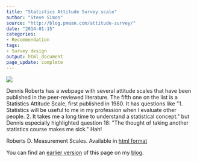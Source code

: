 ```yaml
---
title: "Statistics Attitude Survey scale"
author: "Steve Simon"
source: "http://blog.pmean.com/attitude-survey/"
date: "2014-01-15"
categories:
- Recommendation
tags:
- Survey design
output: html_document
page_update: complete
---
```


![](http://www.pmean.com/new-images/14/attitude-survey01.png)

<!---More--->

Dennis Roberts has a webpage with several attitude scales that have been published in the peer-reviewed literature. The fifth one on the list is a Statistics Attitude Scale, first published in 1980. It has questions like "1. Statistics will be useful to me in my profession when I evaluate other people. 2. It takes me a long time to understand a statistical concept." but Dennis especially highlighted question 18: "The thought of taking another statistics course makes me sick." Hah!

Roberts D. Measurement Scales. Available in [html format][rob1]

[rob1]: http://www.personal.psu.edu/users/d/m/dmr/testing/meas.htm

You can find an [earlier version][sim1] of this page on my [blog][sim2].

[sim1]: http://blog.pmean.com/attitude-survey/
[sim2]: http://blog.pmean.com